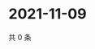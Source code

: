 # 2021-11-09

共 0 条

<!-- BEGIN WEIBO -->
<!-- 最后更新时间 Tue Nov 09 2021 03:09:25 GMT+0800 (China Standard Time) -->

<!-- END WEIBO -->
